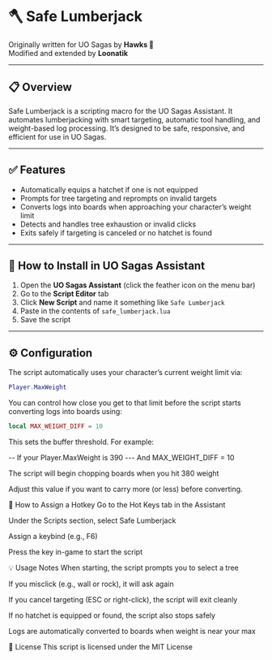 # 🪓 Safe Lumberjack

Originally written for UO Sagas by **Hawks 🏹**  
Modified and extended by **Loonatik**

---

## 📋 Overview

Safe Lumberjack is a scripting macro for the UO Sagas Assistant. It automates lumberjacking with smart targeting, automatic tool handling, and weight-based log processing. It’s designed to be safe, responsive, and efficient for use in UO Sagas.

---

## ✅ Features

- Automatically equips a hatchet if one is not equipped
- Prompts for tree targeting and reprompts on invalid targets
- Converts logs into boards when approaching your character’s weight limit
- Detects and handles tree exhaustion or invalid clicks
- Exits safely if targeting is canceled or no hatchet is found

---

## 🔧 How to Install in UO Sagas Assistant

1. Open the **UO Sagas Assistant** (click the feather icon on the menu bar)
2. Go to the **Script Editor** tab
3. Click **New Script** and name it something like `Safe Lumberjack`
4. Paste in the contents of `safe_lumberjack.lua`
5. Save the script

---

## ⚙️ Configuration

The script automatically uses your character’s current weight limit via:

```lua
Player.MaxWeight
```

You can control how close you get to that limit before the script starts converting logs into boards using:

```lua
local MAX_WEIGHT_DIFF = 10
```
This sets the buffer threshold. For example:

-- If your Player.MaxWeight is 390
--- And MAX_WEIGHT_DIFF = 10

The script will begin chopping boards when you hit 380 weight

Adjust this value if you want to carry more (or less) before converting.

🎯 How to Assign a Hotkey
Go to the Hot Keys tab in the Assistant

Under the Scripts section, select Safe Lumberjack

Assign a keybind (e.g., F6)

Press the key in-game to start the script

💡 Usage Notes
When starting, the script prompts you to select a tree

If you misclick (e.g., wall or rock), it will ask again

If you cancel targeting (ESC or right-click), the script will exit cleanly

If no hatchet is equipped or found, the script also stops safely

Logs are automatically converted to boards when weight is near your max

📄 License
This script is licensed under the MIT License
